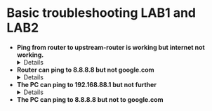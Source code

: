 # Basic troubleshooting LAB1 and LAB2

- **Ping from router to upstream-router is working but internet not working.**
  <details>
    - No default route is present
  </details>
- **Router can ping to 8.8.8.8 but not google.com**
  <details>
    - DNS issue
  </details>
- **The PC can ping to 192.168.88.1 but not further**
  <details>
    - 1. Default route / Gateway issue
    - 2. SNAT masqurade issue
  </details>
- **The PC can ping to 8.8.8.8 but not to google.com**

